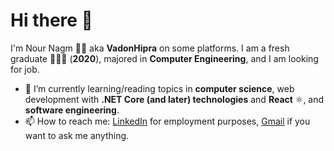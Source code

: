 # Hi there 👋
I'm Nour Nagm 👨🏻 aka **VadonHipra** on some platforms. I am a fresh graduate 👨🏻‍🎓 (**2020**), majored in **Computer Engineering**, and I am looking for job.


- 🌱 I’m currently learning/reading topics in **computer science**, web development with **.NET Core (and later) technologies** and **React** ⚛️, and **software engineering**.
- 📫 How to reach me: [LinkedIn](http://linkedin.com/in/nour-nagm/) for employment purposes, [Gmail](mailto:nournagm97@gmail.com) if you want to ask me anything.

<!--
**nour-nagm/nour-nagm** is a ✨ _special_ ✨ repository because its `README.md` (this file) appears on your GitHub profile.

Here are some ideas to get you started:

- 🔭 I’m currently working on ...
- 🌱 I’m currently learning ...
- 👯 I’m looking to collaborate on ...
- 🤔 I’m looking for help with ...
- 💬 Ask me about ...
- 📫 How to reach me: ...
- 😄 Pronouns: ...
- ⚡ Fun fact: ...
-->
